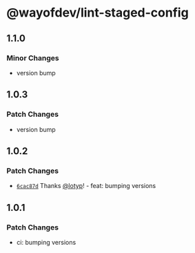 # @wayofdev/lint-staged-config

## 1.1.0

### Minor Changes

- version bump

## 1.0.3

### Patch Changes

- version bump

## 1.0.2

### Patch Changes

- [`6cac87d`](https://github.com/wayofdev/npm-shareable-configs/commit/6cac87d55bc1488b1eee040c793d72fab12f5564) Thanks [@lotyp](https://github.com/lotyp)! - feat: bumping versions

## 1.0.1

### Patch Changes

- ci: bumping versions
